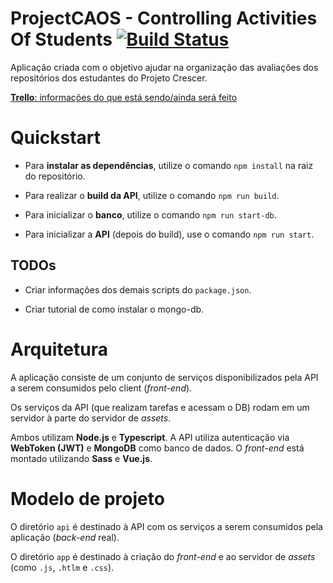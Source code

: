 # ProjectCAOS - Controlling Activities Of Students [![Build Status](https://travis-ci.com/mateusbpt/AnonymousQuestions.svg?token=jbaV8zATZzNszqyfZwDD&branch=master)](https://travis-ci.com/mateusbpt/AnonymousQuestions)

Aplicação criada com o objetivo ajudar na organização das avaliações dos repositórios dos estudantes do Projeto Crescer.

[**Trello**: informações do que está sendo/ainda será feito](https://trello.com/b/wmcOsXBx/anonymousquestions)

# Quickstart

- Para **instalar as dependências**, utilize o comando `npm install` na raiz do repositório.

- Para realizar o **build da API**, utilize o comando `npm run build`.

- Para inicializar o **banco**, utilize o comando `npm run start-db`. 

- Para inicializar a **API** (depois do build), use o comando `npm run start`.

## TODOs
- Criar informações dos demais scripts do `package.json`.

- Criar tutorial de como instalar o mongo-db.

# Arquitetura

A aplicação consiste de um conjunto de serviços disponibilizados pela API a serem consumidos pelo client (*front-end*).

Os serviços da API (que realizam tarefas e acessam o DB) rodam em um servidor à parte do servidor de *assets*.

Ambos utilizam **Node.js** e **Typescript**. A API utiliza autenticação via **WebToken (JWT)** e **MongoDB** como banco de dados. O *front-end* está montado utilizando **Sass** e **Vue.js**.

# Modelo de projeto

O diretório `api` é destinado à API com os serviços a serem consumidos pela aplicação (*back-end* real).

O diretório `app` é destinado à criação do *front-end* e ao servidor de *assets* (como `.js`, `.htlm` e `.css`).
